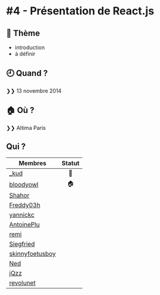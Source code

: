 # #4 - Présentation de React.js

## 💬 Thème

* introduction
* à définir

## 🕘 Quand ?

❯❯ 13 novembre 2014

## 🏠 Où ?

❯❯ Altima Paris

## Qui ?

Membres | Statut |
--------|:------:|
[_kud](https://twitter.com/_kud) | 👮 |
[bloodyowl](https://twitter.com/bloodyowl) | 🏠 |
[Shahor](https://twitter.com/shahor) | |
[Freddy03h](https://twitter.com/HarrisFreddy) | |
[yannickc](https://twitter.com/yannickc) | |
[AntoinePlu](https://twitter.com/AntoinePlu) | |
[remi](https://twitter.com/remitbri) | |
[Siegfried](https://twitter.com/SiegfriedEhret) | |
[skinnyfoetusboy](https://twitter.com/skinnyfoetusboy) | |
[Ned](https://twitter.com/ned) | |
[jQzz](https://twitter.com/jQzzzz) | |
[revolunet](https://twitter.com/revolunet) | |
<!-- 🏠 -->
